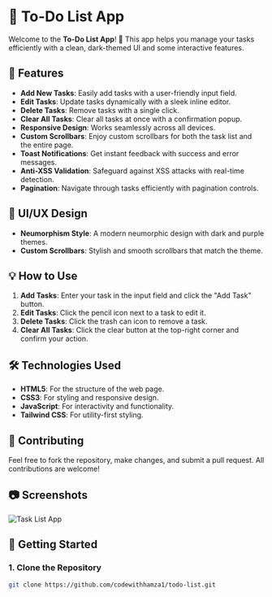 # 📝 To-Do List App

Welcome to the **To-Do List App**! 🎉 This app helps you manage your tasks efficiently with a clean, dark-themed UI and some interactive features.

## 🚀 Features

- **Add New Tasks**: Easily add tasks with a user-friendly input field.
- **Edit Tasks**: Update tasks dynamically with a sleek inline editor.
- **Delete Tasks**: Remove tasks with a single click.
- **Clear All Tasks**: Clear all tasks at once with a confirmation popup.
- **Responsive Design**: Works seamlessly across all devices.
- **Custom Scrollbars**: Enjoy custom scrollbars for both the task list and the entire page.
- **Toast Notifications**: Get instant feedback with success and error messages.
- **Anti-XSS Validation**: Safeguard against XSS attacks with real-time detection.
- **Pagination**: Navigate through tasks efficiently with pagination controls.

## 🎨 UI/UX Design

- **Neumorphism Style**: A modern neumorphic design with dark and purple themes.
- **Custom Scrollbars**: Stylish and smooth scrollbars that match the theme.

## 💡 How to Use

1. **Add Tasks**: Enter your task in the input field and click the "Add Task" button.
2. **Edit Tasks**: Click the pencil icon next to a task to edit it.
3. **Delete Tasks**: Click the trash can icon to remove a task.
4. **Clear All Tasks**: Click the clear button at the top-right corner and confirm your action.

## 🛠️ Technologies Used

- **HTML5**: For the structure of the web page.
- **CSS3**: For styling and responsive design.
- **JavaScript**: For interactivity and functionality.
- **Tailwind CSS**: For utility-first styling.

## 📢 Contributing

Feel free to fork the repository, make changes, and submit a pull request. All contributions are welcome!


## 📷 Screenshots

![Task List App](./assets/screenshot.png) <!-- Replace with your own screenshot -->

## 🚀 Getting Started

### 1. Clone the Repository

```bash
git clone https://github.com/codewithhamza1/todo-list.git
